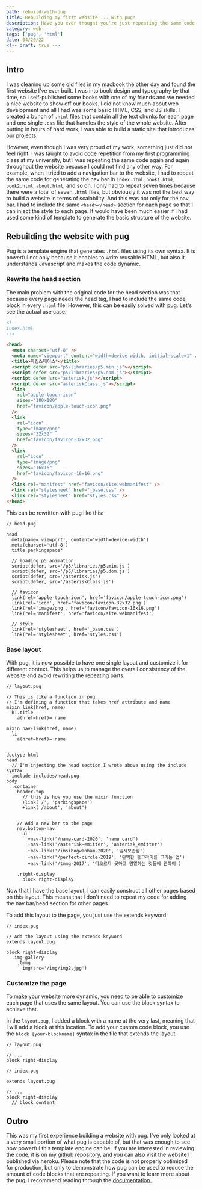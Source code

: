 ```yaml
---
path: rebuild-with-pug
title: Rebuilding my first website ... with pug!
description: Have you ever thought you're just repeating the same code when you are using HTML? This is an article about how I deal with this issue using Pug.
category: web
tags: ['pug', 'html']
date: 04/20/22
<!-- draft: true -->
---
```


## Intro

I was cleaning up some old files in my macbook the other day and found the first website I've ever built. I was into book design and typography by that time, so I self-published some books with one of my friends and we needed a nice website to show off our books. I did not know much about web development and all I had was some basic HTML, CSS, and JS skills. I created a bunch of `.html` files that contain all the text chunks for each page and one single `.css` file that handles the style of the whole website. After putting in hours of hard work, I was able to build a static site that introduces our projects.

However, even though I was very proud of my work, something just did not feel right. I was taught to avoid code repetition from my first programming class at my university, but I was repeating the same code again and again throughout the website because I could not find any other way. For example, when I tried to add a navigation bar to the website, I had to repeat the same code for generating the nav bar in `index.html`, `book1.html`, `book2.html`, `about.html`, and so on. I only had to repeat seven times because there were a total of seven `.html` files, but obviously it was not the best way to build a website in terms of scalability. And this was not only for the nav bar. I had to include the same `<head></head>` section for each page so that I can inject the style to each page. It would have been much easier if I had used some kind of template to generate the basic structure of the website.

## Rebuilding the website with pug

Pug is a template engine that generates `.html` files using its own syntax. It is powerful not only because it enables to write reusable HTML, but also it understands Javascript and makes the code dynamic.

### Rewrite the head section

The main problem with the original code for the head section was that because every page needs the head tag, I had to include the same code block in every `.html` file. However, this can be easily solved with pug. Let's see the actual use case.

```html
<!--
index.html
-->

<head>
  <meta charset="utf-8" />
  <meta name="viewport" content="width=device-width, initial-scale=1" />
  <title>파킹스페이스*</title>
  <script defer src="p5/libraries/p5.min.js"></script>
  <script defer src="p5/libraries/p5.dom.js"></script>
  <script defer src="asterisk.js"></script>
  <script defer src="asteriskClass.js"></script>
  <link
    rel="apple-touch-icon"
    sizes="180x180"
    href="favicon/apple-touch-icon.png"
  />
  <link
    rel="icon"
    type="image/png"
    sizes="32x32"
    href="favicon/favicon-32x32.png"
  />
  <link
    rel="icon"
    type="image/png"
    sizes="16x16"
    href="favicon/favicon-16x16.png"
  />
  <link rel="manifest" href="favicon/site.webmanifest" />
  <link rel="stylesheet" href="_base.css" />
  <link rel="stylesheet" href="styles.css" />
</head>
```

This can be rewritten with pug like this:

```pug
// head.pug

head
  meta(name='viewport', content='width=device-width')
  meta(charset='utf-8')
  title parkingspace*

  // loading p5 animation
  script(defer, src='/p5/libraries/p5.min.js')
  script(defer, src='/p5/libraries/p5.dom.js')
  script(defer, src='/asterisk.js')
  script(defer, src='/asteriskClass.js')

  // favicon
  link(rel='apple-touch-icon', href='favicon/apple-touch-icon.png')
  link(rel='icon', href='favicon/favicon-32x32.png')
  link(rel='image/png', href='favicon/favicon-16x16.png')
  link(rel='manifest', href='favicon/site.webmanifest')

  // style
  link(rel='stylesheet', href='_base.css')
  link(rel='stylesheet', href='styles.css')
```

### Base layout

With pug, it is now possible to have one single layout and customize it for different context. This helps us to manage the overall consistency of the website and avoid rewriting the repeating parts.

```pug
// layout.pug

// This is like a function in pug
// I'm defining a function that takes href attribute and name
mixin link(href, name)
  h1.title
    a(href=href)= name

mixin nav-link(href, name)
  li
    a(href=href)= name


doctype html
head
  // I'm injecting the head section I wrote above using the include syntax
  include includes/head.pug
body
  .container
    header.top
      // this is how you use the mixin function
      +link('/', 'parkingspace')
      +link('/about', 'about')


    // Add a nav bar to the page
    nav.bottom-nav
      ul
        +nav-link('/name-card-2020', 'name card')
        +nav-link('/asterisk-emitter', 'asterisk_emitter')
        +nav-link('/imsibogwanham-2020', '임시보관함')
        +nav-link('/perfect-circle-2019', '완벽한 동그라미를 그리는 법')
        +nav-link('/tmmg-2017', '타오르지 못하고 명멸하는 것들에 관하여')

    .right-display
      block right-display
```

Now that I have the base layout, I can easily construct all other pages based on this layout. This means that I don't need to repeat my code for adding the nav bar/head section for other pages.

To add this layout to the page, you just use the extends keyword.

```pug
// index.pug

// Add the layout using the extends keyword
extends layout.pug

block right-display
  .img-gallery
    .tmmg
      img(src='/img/img2.jpg')
```

### Customize the page

To make your website more dynamic, you need to be able to customize each page that uses the same layout. You can use the block syntax to achieve that.

In the `layout.pug`, I added a block with a name at the very last, meaning that I will add a block at this location. To add your custom code block, you use the `block [your-blockname]` syntax in the file that extends the layout.

```pug
// layout.pug

// ...
block right-display
```

```pug
// index.pug

extends layout.pug

// ...
block right-display
  // block content

```

## Outro

This was my first experience building a website with pug. I've only looked at a very small portion of what pug is capable of, but that was enough to see how powerful this template engine can be. If you are interested in reviewing the code, it is on my [github repository](https://github.com/jcha0713/pug-ps), and you can also visit the [ website ](https://pug-ps.herokuapp.com/) I published via heroku. Please note that the code is not properly optimized for production, but only to demonstrate how pug can be used to reduce the amount of code blocks that are repeating. If you want to learn more about the pug, I recommend reading through the [ documentation ](https://pugjs.org/api/getting-started.html).
